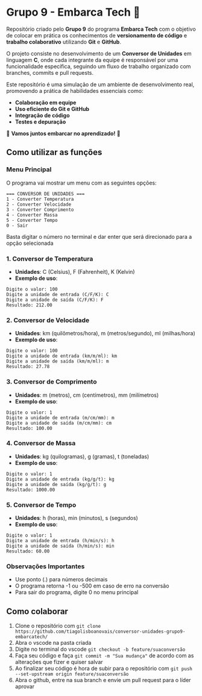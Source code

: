 # Grupo 9 - Embarca Tech 🚀

Repositório criado pelo **Grupo 9** do programa **Embarca Tech** com o objetivo de colocar em prática os conhecimentos de **versionamento de código** e **trabalho colaborativo** utilizando **Git** e **GitHub**.

O projeto consiste no desenvolvimento de um **Conversor de Unidades** em linguagem **C**, onde cada integrante da equipe é responsável por uma funcionalidade específica, seguindo um fluxo de trabalho organizado com branches, commits e pull requests.

Este repositório é uma simulação de um ambiente de desenvolvimento real, promovendo a prática de habilidades essenciais como:

- **Colaboração em equipe**  
- **Uso eficiente do Git e GitHub**  
- **Integração de código**  
- **Testes e depuração**  

🚀 **Vamos juntos embarcar no aprendizado!** 🚀



## Como utilizar as funções

### Menu Principal
O programa vai mostrar um menu com as seguintes opções:
```
=== CONVERSOR DE UNIDADES ===
1 - Converter Temperatura
2 - Converter Velocidade
3 - Converter Comprimento
4 - Converter Massa
5 - Converter Tempo
0 - Sair
```
Basta digitar o número no terminal e dar enter que será direcionado para a opção selecionada

### 1. Conversor de Temperatura
- **Unidades**: C (Celsius), F (Fahrenheit), K (Kelvin)
- **Exemplo de uso**:
```
Digite o valor: 100
Digite a unidade de entrada (C/F/K): C
Digite a unidade de saída (C/F/K): F
Resultado: 212.00
```

### 2. Conversor de Velocidade
- **Unidades**: km (quilômetros/hora), m (metros/segundo), ml (milhas/hora)
- **Exemplo de uso**:
```
Digite o valor: 100
Digite a unidade de entrada (km/m/ml): km
Digite a unidade de saída (km/m/ml): m
Resultado: 27.78
```

### 3. Conversor de Comprimento
- **Unidades**: m (metros), cm (centímetros), mm (milímetros)
- **Exemplo de uso**:
```
Digite o valor: 1
Digite a unidade de entrada (m/cm/mm): m
Digite a unidade de saída (m/cm/mm): cm
Resultado: 100.00
```

### 4. Conversor de Massa
- **Unidades**: kg (quilogramas), g (gramas), t (toneladas)
- **Exemplo de uso**:
```
Digite o valor: 1
Digite a unidade de entrada (kg/g/t): kg
Digite a unidade de saída (kg/g/t): g
Resultado: 1000.00
```

### 5. Conversor de Tempo
- **Unidades**: h (horas), min (minutos), s (segundos)
- **Exemplo de uso**:
```
Digite o valor: 1
Digite a unidade de entrada (h/min/s): h
Digite a unidade de saída (h/min/s): min
Resultado: 60.00
```

### Observações Importantes
- Use ponto (.) para números decimais
- O programa retorna -1 ou -500 em caso de erro na conversão
- Para sair do programa, digite 0 no menu principal


## Como colaborar
1. Clone o repositório com `git clone https://github.com/tiagolisboanovais/conversor-unidades-grupo9-embarcatech/ `
2. Abra o vscode na pasta criada
3. Digite no terminal do vscode `git checkout -b feature/suaconversão`
4. Faça seu código e faça `git commit -m "Sua mudança"` de acordo com as alterações que fizer e quiser salvar
5. Ao finalizar seu código é hora de subir para o repositório com `git push --set-upstream origin feature/suaconversão`
6. Abra o github, entre na sua branch e envie um pull request para o líder aprovar
